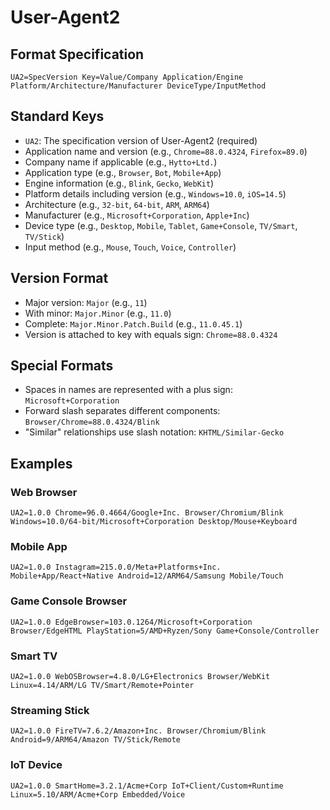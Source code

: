 # User-Agent2

## Format Specification
`UA2=SpecVersion Key=Value/Company Application/Engine Platform/Architecture/Manufacturer DeviceType/InputMethod`

## Standard Keys
- `UA2`: The specification version of User-Agent2 (required)
- Application name and version (e.g., `Chrome=88.0.4324`, `Firefox=89.0`)
- Company name if applicable (e.g., `Hytto+Ltd.`)
- Application type (e.g., `Browser`, `Bot`, `Mobile+App`)
- Engine information (e.g., `Blink`, `Gecko`, `WebKit`)
- Platform details including version (e.g., `Windows=10.0`, `iOS=14.5`)
- Architecture (e.g., `32-bit`, `64-bit`, `ARM`, `ARM64`)
- Manufacturer (e.g., `Microsoft+Corporation`, `Apple+Inc`)
- Device type (e.g., `Desktop`, `Mobile`, `Tablet`, `Game+Console`, `TV/Smart`, `TV/Stick`)
- Input method (e.g., `Mouse`, `Touch`, `Voice`, `Controller`)

## Version Format
- Major version: `Major` (e.g., `11`)
- With minor: `Major.Minor` (e.g., `11.0`)
- Complete: `Major.Minor.Patch.Build` (e.g., `11.0.45.1`)
- Version is attached to key with equals sign: `Chrome=88.0.4324`

## Special Formats
- Spaces in names are represented with a plus sign: `Microsoft+Corporation`
- Forward slash separates different components: `Browser/Chrome=88.0.4324/Blink`
- "Similar" relationships use slash notation: `KHTML/Similar-Gecko`

## Examples
### Web Browser
`UA2=1.0.0 Chrome=96.0.4664/Google+Inc. Browser/Chromium/Blink Windows=10.0/64-bit/Microsoft+Corporation Desktop/Mouse+Keyboard`

### Mobile App
`UA2=1.0.0 Instagram=215.0.0/Meta+Platforms+Inc. Mobile+App/React+Native Android=12/ARM64/Samsung Mobile/Touch`

### Game Console Browser
`UA2=1.0.0 EdgeBrowser=103.0.1264/Microsoft+Corporation Browser/EdgeHTML PlayStation=5/AMD+Ryzen/Sony Game+Console/Controller`

### Smart TV
`UA2=1.0.0 WebOSBrowser=4.8.0/LG+Electronics Browser/WebKit Linux=4.14/ARM/LG TV/Smart/Remote+Pointer`

### Streaming Stick
`UA2=1.0.0 FireTV=7.6.2/Amazon+Inc. Browser/Chromium/Blink Android=9/ARM64/Amazon TV/Stick/Remote`

### IoT Device
`UA2=1.0.0 SmartHome=3.2.1/Acme+Corp IoT+Client/Custom+Runtime Linux=5.10/ARM/Acme+Corp Embedded/Voice`